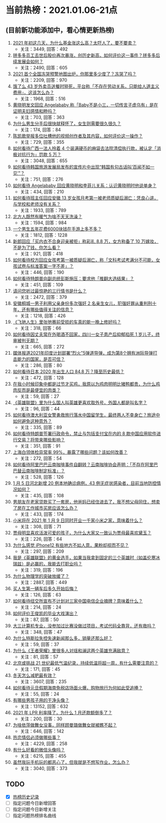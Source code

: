 # 当前热榜：2021.01.06-21点
## (目前新功能添加中，看心情更新热榜)
1. [2021 年初这几天，为什么基金涨这么高？太吓人了，要不要卖？](https://www.zhihu.com/question/437808776)
    * 关注：3449, 回答：492
2. [拼多多员工去世后股价再次暴涨，创历史新高，如何评价这一事件？拼多多后续发展会如何？](https://www.zhihu.com/question/438062353)
    * 关注：2490, 回答：605
3. [2021 首个全国冻哭预警地图出炉，你那里多少度了？冻哭了吗？](https://www.zhihu.com/question/438090876)
    * 关注：2209, 回答：970
4. [饿了么 43 岁外卖员送餐时猝死，平台称「不存在劳动关系，只能给人道主义费用」，这该怎么办？](https://www.zhihu.com/question/438129586)
    * 关注：1968, 回答：516
5. [黄晓明发文回应 Angelababy 称「Baby不是小三，一切传言子虚乌有」是在证明夫妇感情和睦吗？](https://www.zhihu.com/question/438160857)
    * 关注：703, 回答：363
6. [为什么男生分手后很快就释怀了，女生则需要很久很久？](https://www.zhihu.com/question/432503865)
    * 关注：174, 回答：84
7. [陈凯歌举报多位吐槽他的视频创作者及其内容，如何评价这一操作？](https://www.zhihu.com/question/438068928)
    * 关注：729, 回答：355
8. [如何看待广西一法人拎着 4 个装满硬币的麻袋去法院清偿执行款，被认定「消极对抗行为」罚款 5 万？](https://www.zhihu.com/question/438011892)
    * 关注：3048, 回答：655
9. [如何看待韩国旅游发展局发布的宣传片中出现“韩国有句古话叫‘百闻不如一见’”？](https://www.zhihu.com/question/438097791)
    * 关注：751, 回答：276
10. [如何看待 Angelababy 回应黄晓明和李菲儿关系：认识黄晓明时他说单身？](https://www.zhihu.com/question/438158348)
    * 关注：434, 回答：210
11. [如何看待班主任回应安徽 13 岁女孩月考第一被老师质疑后溺亡：凭良心讲，与学校和老师没有关系？](https://www.zhihu.com/question/438002900)
    * 关注：1933, 回答：789
12. [北方人既然有暖气为啥不天天洗澡？](https://www.zhihu.com/question/437451304)
    * 关注：1594, 回答：984
13. [一个男生五年花费6000块钱在手游上多不多？](https://www.zhihu.com/question/437874019)
    * 关注：1812, 回答：1228
14. [新郎回应「买内衣不合身迎亲被拒」称彩礼 8.8 万，女方称备了 10 万嫁妆，不是为了钱，你怎么看？](https://www.zhihu.com/question/437953531)
    * 关注：921, 回答：418
15. [如何看待校方回应女孩考第一被质疑后溺亡，称「文科考试考满分不可能，女孩试卷与标准答案一字不差」？](https://www.zhihu.com/question/438110849)
    * 关注：446, 回答：190
16. [如何看待特朗普向副总统彭斯施压：要求他「推翻大选结果」？](https://www.zhihu.com/question/438083206)
    * 关注：451, 回答：109
17. [请问您听过最惊艳的三行情书是什么？](https://www.zhihu.com/question/343563096)
    * 关注：2472, 回答：379
18. [安徽桐城一男子利用父亲身份多次强奸 2 名亲生女儿，犯强奸罪从重判刑十年，还有哪些值得关注的信息？](https://www.zhihu.com/question/438098561)
    * 关注：1218, 回答：426
19. [《飞驰人生》里张弛赛前受损的车真的能一晚上修好吗？](https://www.zhihu.com/question/313424074)
    * 关注：318, 回答：66
20. [如何看待因丈夫常在外喝酒不回家，四川一女子患产后抑郁掐死 1 岁儿子，终审被判无期？](https://www.zhihu.com/question/438096606)
    * 关注：665, 回答：272
21. [媒体报道2021年印度计划部署“烈火”5弹道导弹，成为第8个拥有洲际导弹打击能力的国家，是否可信？](https://www.zhihu.com/question/437992271)
    * 关注：286, 回答：80
22. [如何看待日本 2020 年出生人口 84.8 万？降至历史最低？](https://www.zhihu.com/question/437046716)
    * 关注：472, 回答：128
23. [在我小时候印象中都是过节才买鸡，我原以为鸡肉明明比猪鸭都贵，为什么鸡肉反而是最便宜的肉类？](https://www.zhihu.com/question/436623362)
    * 关注：59, 回答：27
24. [《英雄联盟》里为什么国人叫英雄更喜欢取外号，外国人都是叫名字？](https://www.zhihu.com/question/437265184)
    * 关注：96, 回答：44
25. [如何看待澳大利亚女警勇救旅行落水中国留学生，最终两人不幸身亡？旅途中如何避免这种意外？](https://www.zhihu.com/question/437856151)
    * 关注：335, 回答：89
26. [如何看待特朗普签署行政命令，禁止与包括支付宝在内的 8 款中国应用软件进行交易？将带来哪些影响？](https://www.zhihu.com/question/438083804)
    * 关注：351, 回答：91
27. [上海白领体检异常率 99%，暴露了哪些问题？该如何改善？](https://www.zhihu.com/question/438092610)
    * 关注：272, 回答：54
28. [如何看待阿里巴巴云南咖啡事件自翻转？云南咖啡协会声明：「不存在阿里巴巴替云南咖啡制定标准」？](https://www.zhihu.com/question/438028605)
    * 关注：528, 回答：126
29. [1 月 5 日河北新增 20 例本地确诊病例，43 例无症状感染者，目前当地防控情况如何？](https://www.zhihu.com/question/438080315)
    * 关注：435, 回答：108
30. [男朋友在老家贷款买了一套房，他爸妈已经住进去了，我不想父母同住，想卖了房在工作城市买房应该怎么办？](https://www.zhihu.com/question/437746833)
    * 关注：433, 回答：174
31. [小米将在 2021 年 1 月 9 日同时开业一千家小米之家，意味着什么？](https://www.zhihu.com/question/437978873)
    * 关注：308, 回答：71
32. [贾母明显喜欢活泼可爱的孩子，为什么大家又一致认为贾母最喜欢黛玉？](https://www.zhihu.com/question/438002444)
    * 关注：226, 回答：64
33. [为什么感觉 iPhone12 有些地方不如人意，果粉却视而不见？](https://www.zhihu.com/question/437810551)
    * 关注：297, 回答：209
34. [我是《英雄联盟》的黄金选手，如果当我拿到固定的三个英雄时（如盖伦寒冰瑞兹）是必赢的，我能去打职业吗？](https://www.zhihu.com/question/435174991)
    * 关注：319, 回答：196
35. [为什么物理学的突破放缓了？](https://www.zhihu.com/question/375251694)
    * 关注：2887, 回答：449
36. [买人生第一辆车后多久开始后悔？](https://www.zhihu.com/question/354985985)
    * 关注：126, 回答：63
37. [如何看待纽交所宣布不计划对三家中国电信企业摘牌？意味着什么？](https://www.zhihu.com/question/437942525)
    * 关注：214, 回答：24
38. [如何评价王俊凯的毕业大戏演出？](https://www.zhihu.com/question/438052348)
    * 关注：87, 回答：50
39. [大三计算机专业，没参加过比赛没做过项目，考试代码全靠背，还有救吗？](https://www.zhihu.com/question/435910230)
    * 关注：348, 回答：47
40. [为什么特斯拉失控失速新闻那么多，销量还那么好？](https://www.zhihu.com/question/435816291)
    * 关注：59, 回答：37
41. [为什么《王者荣耀》里很多人对瑶和澜这两个英雄充满敌意？](https://www.zhihu.com/question/434530683)
    * 关注：81, 回答：57
42. [北京或挑战 21 世纪最低气温纪录，持续低温将超一周，有什么需要注意的？](https://www.zhihu.com/question/437950531)
    * 关注：171, 回答：45
43. [冬天怎么减肥最有效？](https://www.zhihu.com/question/362649673)
    * 关注：3607, 回答：235
44. [如何看待元旦假期海南免税店场面火爆，购物旅行为何如此受追捧？](https://www.zhihu.com/question/437789465)
    * 关注：55, 回答：24
45. [有哪些男孩子用的干净头像？](https://www.zhihu.com/question/359867171)
    * 关注：13152, 回答：632
46. [2021 年 LPR 利率降了，为什么 1 月还款额倒多了？](https://www.zhihu.com/question/437390250)
    * 关注：200, 回答：30
47. [为啥依萍做舞女没事，同样顾曼璐做舞女就被瞧不起？](https://www.zhihu.com/question/351647835)
    * 关注：646, 回答：142
48. [热恋情侣必须做哪些事？](https://www.zhihu.com/question/427279607)
    * 关注：4229, 回答：258
49. [有什么好看的微信头像吗？](https://www.zhihu.com/question/373240555)
    * 关注：6215, 回答：455
50. [虽然我玩手机玩的都恶心了，但我就是不想写作业，怎么办？](https://www.zhihu.com/question/368308943)
    * 关注：3040, 回答：373
## TODO
* [x] [热榜历史记录](hot_history/AllHot.md)
* [ ] 指定问题今日新增回答
* [ ] 指定问题今日新增关注
* [ ] 指定问题热榜排名曲线
